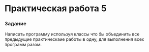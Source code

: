 # Практическая работа 5
### Задание
Написать программу используя классы что бы объединить все предыдущие практическаие работы в одну, для выполнения всех программ разом.
